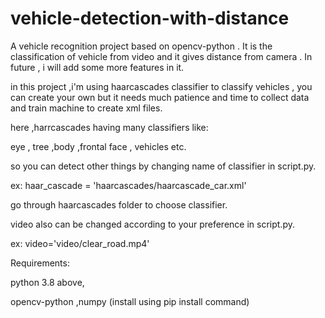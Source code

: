 # vehicle-detection-with-distance
A vehicle recognition project based on opencv-python . It is the classification of vehicle from video and it gives distance from camera . In future , i will add some more features in it.

in this project ,i'm using haarcascades classifier to classify vehicles , you can create your own but it needs much patience and time to collect data and train machine to create xml files.

here ,harrcascades having many classifiers like:

eye , tree ,body ,frontal face , vehicles etc.

so you can detect other things by changing name of classifier in script.py.

ex: haar_cascade = 'haarcascades/haarcascade_car.xml'

go through haarcascades folder to choose classifier.

video also can be changed according to your preference in script.py.

ex: video='video/clear_road.mp4'

Requirements:

python 3.8 above,

opencv-python ,numpy (install using pip install command)
